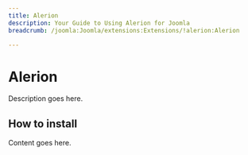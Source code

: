 ```yaml
---
title: Alerion
description: Your Guide to Using Alerion for Joomla
breadcrumb: /joomla:Joomla/extensions:Extensions/!alerion:Alerion

---
```


Alerion
======
Description goes here.


How to install
--------------
Content goes here.